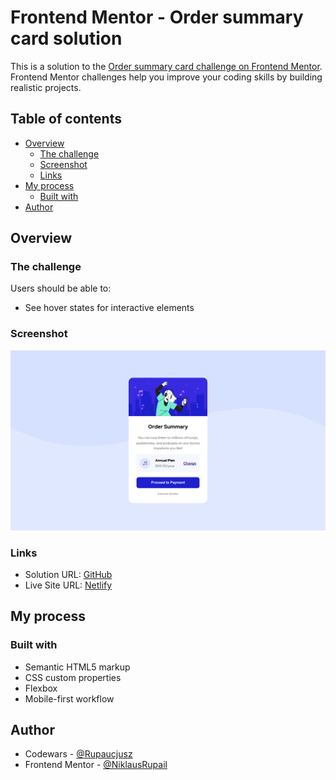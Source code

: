 # Frontend Mentor - Order summary card solution

This is a solution to the [Order summary card challenge on Frontend Mentor](https://www.frontendmentor.io/challenges/order-summary-component-QlPmajDUj). Frontend Mentor challenges help you improve your coding skills by building realistic projects. 

## Table of contents

- [Overview](#overview)
  - [The challenge](#the-challenge)
  - [Screenshot](#screenshot)
  - [Links](#links)
- [My process](#my-process)
  - [Built with](#built-with)
- [Author](#author)

## Overview

### The challenge

Users should be able to:

- See hover states for interactive elements

### Screenshot

![](./screenshot.jpg)

### Links

- Solution URL: [GitHub](./)
- Live Site URL: [Netlify](https://silly-torrone-3af7fb.netlify.app/)

## My process

### Built with

- Semantic HTML5 markup
- CSS custom properties
- Flexbox
- Mobile-first workflow

## Author

- Codewars - [@Rupaucjusz](https://www.codewars.com/Rupaucjusz)
- Frontend Mentor - [@NiklausRupail](https://www.frontendmentor.io/profile/NiklausRupail)
